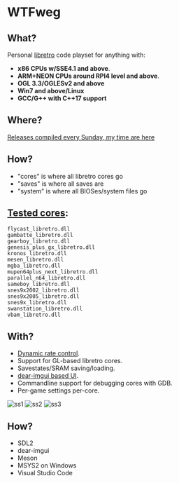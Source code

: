# WTFweg

## What?

Personal [libretro](https://www.libretro.com) code playset for anything with:

* **x86 CPUs w/SSE4.1 and above**.
* **ARM+NEON CPUs around RPI4 level and above**.
* **OGL 3.3/OGLESv2 and above**
* **Win7 and above/Linux**
* **GCC/G++ with C++17 support**


## Where?

[Releases compiled every Sunday, my time are here](https://www.mediafire.com/file/rp9ykqbevyobxa4/WTFweg.zip)

## How?

* "cores" is where all libretro cores go
* "saves" is where all saves are
* "system" is where all BIOSes/system files go


## [Tested cores](http://buildbot.libretro.com/nightly/windows/x86_64/latest/):

```
flycast_libretro.dll
gambatte_libretro.dll
gearboy_libretro.dll
genesis_plus_gx_libretro.dll
kronos_libretro.dll
mesen_libretro.dll
mgba_libretro.dll
mupen64plus_next_libretro.dll
parallel_n64_libretro.dll
sameboy_libretro.dll
snes9x2002_libretro.dll
snes9x2005_libretro.dll
snes9x_libretro.dll
swanstation_libretro.dll
vbam_libretro.dll
```

## With?

* [Dynamic rate control](https://docs.libretro.com/development/cores/dynamic-rate-control/).
* Support for GL-based libretro cores.
* Savestates/SRAM saving/loading.
* [dear-imgui based UI](https://github.com/ocornut/imgui).
* Commandline support for debugging cores with GDB.
* Per-game settings per-core.



![ss1](https://user-images.githubusercontent.com/56025978/163493614-c992cfd3-78d5-4579-87aa-53b580f70305.png)
![ss2](https://user-images.githubusercontent.com/56025978/163493616-6dd1bae6-6aab-4a64-9c20-88ece03bdd52.png)
![ss3](https://user-images.githubusercontent.com/56025978/163493617-5db73c9e-44f3-4caa-8283-57a17e90e0f3.png)

## How?

* SDL2
* dear-imgui
* Meson
* MSYS2 on Windows
* Visual Studio Code
